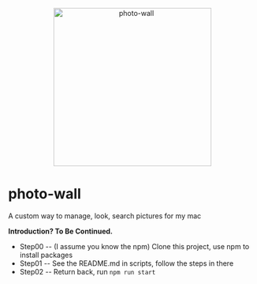 <p align="center">
  <a href="#">
    <img width="320" alt="photo-wall" src="//http://img.hb.aicdn.com/75ae74a31eb08f48f3671b0d99285615dfcc942789fa5-oeVqry_fw658" />
  </a>
</p>

# photo-wall

A custom way to manage, look, search pictures for my mac


**Introduction? To Be Continued.**

* Step00 -- (I assume you know the npm) Clone this project, use npm to install packages
* Step01 -- See the README.md in scripts, follow the steps in there
* Step02 -- Return back, run <code>npm run start</code>
